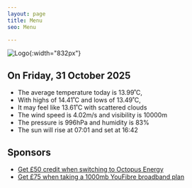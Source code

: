 ```yaml
---
layout: page
title: Menu
seo: Menu

---
```


![Logo](/images/logo.jpg){:width="832px"}

<!-- weather_marker starts -->
## On Friday, 31 October 2025

- The average temperature today is 13.99˚C,
- With highs of 14.41˚C and lows of 13.49˚C,
- It may feel like 13.61˚C with scattered clouds
- The wind speed is 4.02m/s and visibility is 10000m
- The pressure is 996hPa and humidity is 83%
- The sun will rise at 07:01 and set at 16:42

<!-- weather_marker ends -->

## Sponsors

- [Get £50 credit when switching to Octopus Energy](https://bit.ly/3oD1nnS)
- [Get £75 when taking a 1000mb YouFibre broadband plan](https://aklam.io/91zWhU?)
